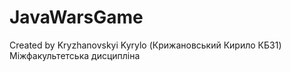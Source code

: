 # JavaWarsGame
Created by Kryzhanovskyi Kyrylo (Крижановський Кирило КБ31) Міжфакультетська дисципліна 
